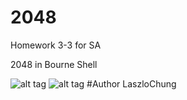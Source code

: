 # 2048
Homework 3-3 for SA

2048 in Bourne Shell

![alt tag](https://github.com/LaszloChung/SAHW/blob/master/Welcome.png)
![alt tag](https://github.com/LaszloChung/SAHW/blob/master/Board.png)
#Author
LaszloChung
